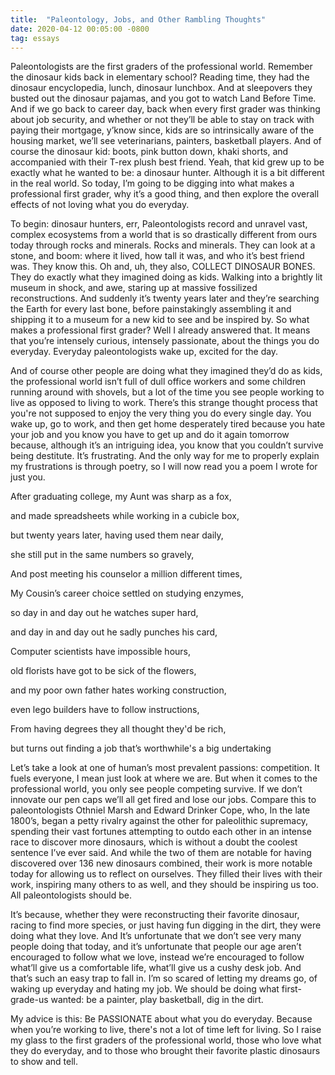 ```yaml
---
title:  "Paleontology, Jobs, and Other Rambling Thoughts"
date: 2020-04-12 00:05:00 -0800
tag: essays
---
```


Paleontologists are the first graders of the professional world. Remember the dinosaur kids back in elementary school? Reading time, they had the dinosaur encyclopedia, lunch, dinosaur lunchbox. And at sleepovers they busted out the dinosaur pajamas, and you got to watch Land Before Time. And if we go back to career day, back when every first grader was thinking about job security, and whether or not they’ll be able to stay on track with paying their mortgage, y’know since, kids are so intrinsically aware of the housing market, we’ll see veterinarians, painters, basketball players. And of course the dinosaur kid: boots, pink button down, khaki shorts, and accompanied with their T-rex plush best friend. Yeah, that kid grew up to be exactly what he wanted to be: a dinosaur hunter. Although it is a bit different in the real world. So today, I’m going to be digging into what makes a professional first grader, why it’s a good thing, and then explore the overall effects of not loving what you do everyday.

To begin: dinosaur hunters, err, Paleontologists record and unravel vast, complex ecosystems from a world that is so drastically different from ours today through rocks and minerals. Rocks and minerals. They can look at a stone, and boom: where it lived, how tall it was, and who it’s best friend was. They know this. Oh and, uh, they also, COLLECT DINOSAUR BONES. They do exactly what they imagined doing as kids. Walking into a brightly lit museum in shock, and awe, staring up at massive fossilized reconstructions. And suddenly it’s twenty years later and they’re searching the Earth for every last bone, before painstakingly assembling it and shipping it to a museum for a new kid to see and be inspired by. So what makes a professional first grader? Well I already answered that. It means that you’re intensely curious, intensely passionate, about the things you do everyday. Everyday paleontologists wake up, excited for the day.

And of course other people are doing what they imagined they’d do as kids, the professional world isn’t full of dull office workers and some children running around with shovels, but a lot of the time you see people working to live as opposed to living to work. There’s this strange thought process that you're not supposed to enjoy the very thing you do every single day. You wake up, go to work, and then get home desperately tired because you hate your job and you know you have to get up and do it again tomorrow because, although it’s an intriguing idea, you know that you couldn’t survive being destitute. It’s frustrating. And the only way for me to properly explain my frustrations is through poetry, so I will now read you a poem I wrote for just you.

After graduating college, my Aunt was sharp as a fox,

and made  spreadsheets while working in a cubicle box,

but twenty years later, having used them near daily,

she still put in the same numbers so gravely,

And post meeting his counselor a million different times,

My Cousin’s career choice settled on studying enzymes,

so day in and  day out he watches super hard,

and day in and  day out he sadly punches his card,

Computer scientists have impossible hours,

old florists have got to be sick of the flowers,

and my poor own father hates working construction,

even lego builders have to follow instructions,

From having degrees they all thought they'd be rich,

but turns out finding a job that’s worthwhile's a big undertaking


Let’s take a look at one of human’s most prevalent passions: competition. It fuels everyone, I mean just look at where we are. But when it comes to the professional world, you only see people competing survive. If we don’t innovate our pen caps we’ll all get fired and lose our jobs. Compare this to paleontologists Othniel Marsh and Edward Drinker Cope, who, In the late 1800’s, began a petty rivalry against the other for paleolithic supremacy, spending their vast fortunes attempting to outdo each other in an intense race to discover more dinosaurs, which is without a doubt the coolest sentence I’ve ever said. And while the two of them are notable for having discovered over 136 new dinosaurs combined, their work is more notable today for allowing us to reflect on ourselves. They filled their lives with their work, inspiring many others to as well, and they should be inspiring us too. All paleontologists should be.

It’s because, whether they were reconstructing their favorite dinosaur, racing to find more species, or just having fun digging in the dirt, they were doing what they love. And It’s unfortunate that we don’t see very many people doing that today, and it’s unfortunate that people our age aren’t encouraged to follow what we love, instead we’re encouraged to follow what’ll give us a comfortable life, what’ll give us a cushy desk job. And that’s such an easy trap to fall in. I’m so scared of letting my dreams go, of waking up everyday and hating my job. We should be doing what first-grade-us wanted: be a painter, play basketball, dig in the dirt.

My advice is this: Be PASSIONATE about what you do everyday. Because when you’re working to live, there's not a lot of time left for living. So I raise my glass to the first graders of the professional world, those who love what they do everyday, and to those who brought their favorite plastic dinosaurs to show and tell.
